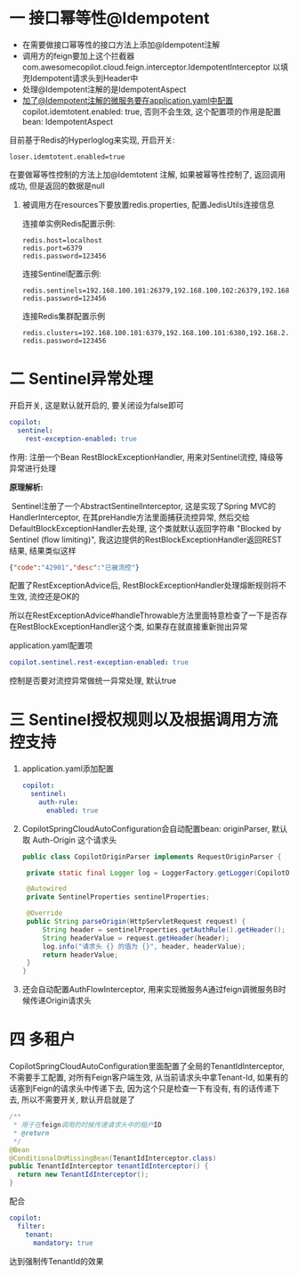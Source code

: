 # 一 接口幂等性@Idempotent

* 在需要做接口幂等性的接口方法上添加@Idempotent注解
* 调用方的feign要加上这个拦截器 com.awesomecopilot.cloud.feign.interceptor.IdempotentInterceptor 以填充Idempotent请求头到Header中
* 处理@Idempotent注解的是IdempotentAspect
* 加了@Idempotent注解的微服务要在application.yaml中配置 copilot.idemtotent.enabled: true, 否则不会生效, 这个配置项的作用是配置bean: IdempotentAspect

目前基于Redis的Hyperloglog来实现, 开启开关:

```properties
loser.idemtotent.enabled=true
```

在要做幂等性控制的方法上加@Idemtotent 注解, 如果被幂等性控制了, 返回调用成功, 但是返回的数据是null

1. 被调用方在resources下要放置redis.properties, 配置JedisUtils连接信息

   连接单实例Redis配置示例:

   ```properties
   redis.host=localhost
   redis.port=6379
   redis.password=123456
   ```

   连接Sentinel配置示例:

   ```properties
   redis.sentinels=192.168.100.101:26379,192.168.100.102:26379,192.168.100.103:26379
   redis.password=123456
   ```

   连接Redis集群配置示例

   ```properties
   redis.clusters=192.168.100.101:6379,192.168.100.101:6380,192.168.2.102:6379,192.168.2.102:6380,192.168.2.103:6379,192.168.2.103:6380
   redis.password=123456
   ```



# 二 Sentinel异常处理

开启开关, 这是默认就开启的, 要关闭设为false即可

```yaml
copilot:
  sentinel:
    rest-exception-enabled: true
```

作用: 注册一个Bean RestBlockExceptionHandler, 用来对Sentinel流控, 降级等异常进行处理

**原理解析:**

​	Sentinel注册了一个AbstractSentinelInterceptor, 这是实现了Spring MVC的HandlerInterceptor, 在其preHandle方法里面捕获流控异常, 然后交给DefaultBlockExceptionHandler去处理, 这个类就默认返回字符串 "Blocked by Sentinel (flow limiting)", 我这边提供的RestBlockExceptionHandler返回REST结果, 结果类似这样

```json
{"code":"42901","desc":"已被流控"}
```

配置了RestExceptionAdvice后, RestBlockExceptionHandler处理熔断规则将不生效, 流控还是OK的

所以在RestExceptionAdvice#handleThrowable方法里面特意检查了一下是否存在RestBlockExceptionHandler这个类, 如果存在就直接重新抛出异常



application.yaml配置项

```yaml
copilot.sentinel.rest-exception-enabled: true
```

控制是否要对流控异常做统一异常处理, 默认true



# 三 Sentinel授权规则以及根据调用方流控支持

1. application.yaml添加配置

   ```yaml
   copilot:
     sentinel:
       auth-rule:
         enabled: true
   ```

2. CopilotSpringCloudAutoConfiguration会自动配置bean: originParser, 默认取 Auth-Origin 这个请求头

   ```java
   public class CopilotOriginParser implements RequestOriginParser {
   
   	private static final Logger log = LoggerFactory.getLogger(CopilotOriginParser.class);
   
   	@Autowired
   	private SentinelProperties sentinelProperties;
   
   	@Override
   	public String parseOrigin(HttpServletRequest request) {
   		String header = sentinelProperties.getAuthRule().getHeader();
   		String headerValue = request.getHeader(header);
   		log.info("请求头 {} 的值为 {}", header, headerValue);
   		return headerValue;
   	}
   }
   ```
   
3. 还会自动配置AuthFlowInterceptor, 用来实现微服务A通过feign调微服务B时候传递Origin请求头

# 四 多租户

CopilotSpringCloudAutoConfiguration里面配置了全局的TenantIdInterceptor, 不需要手工配置, 对所有Feign客户端生效, 从当前请求头中拿Tenant-Id, 如果有的话塞到Feign的请求头中传递下去, 因为这个只是检查一下有没有, 有的话传递下去, 所以不需要开关, 默认开启就是了

```java
/**
 * 用于在feign调用的时候传递请求头中的租户ID
 * @return
 */
@Bean
@ConditionalOnMissingBean(TenantIdInterceptor.class)
public TenantIdInterceptor tenantIdInterceptor() {
  return new TenantIdInterceptor();
}
```

配合

```yaml
copilot:
  filter:
    tenant:
      mandatory: true
```

达到强制传TenantId的效果
